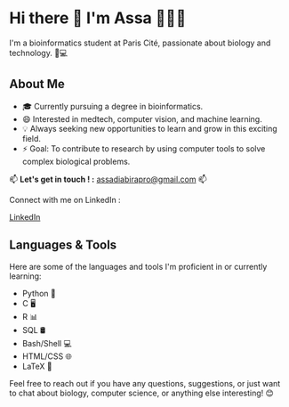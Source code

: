 #                       Hi there 👋 I'm Assa 👩🏿‍🎓

I'm a bioinformatics student at Paris Cité, passionate about biology and technology. 🧬💻

## About Me

- 🎓 Currently pursuing a degree in bioinformatics.
- 😄 Interested in medtech, computer vision, and machine learning.
- 💡 Always seeking new opportunities to learn and grow in this exciting field.
- ⚡ Goal: To contribute to research by using computer tools to solve complex biological problems.

📫 **Let's get in touch ! :** assadiabirapro@gmail.com 📫

Connect with me on LinkedIn :

[LinkedIn](#)

<!--
🖥️ **Projects 💡**

## Bioinformatics

- **Title:** vide
  - **Language:** 
- **Title:** Dinucleotide frequencies in model organisms
  - **Language:** 
- **Title:** Pangenome graph clustering
  - **Language:** 
- **Title:** Rosalind problems solutions
  - **Language:** 

## Statistics

- **Title:** HIV protease study
  - **Language:** 
- **Title:** Exam results study
  - **Language:** 
- **Title:** World happiness study
  - **Language:** 
- **Title:** Books study
  - **Language:** 

## Other

- **Title:** Schizophrenia WGS study
  - **Language:** 
- **Title:** Psy-NER model
  - **Language:** 
- **Title:** Web API for a neural network model
  - **Language:** 
- **Title:** E-commerce database modelization
  - **Language:** 
- **Title:** Housing prices prediction
  - **Language:**
 
-->

## Languages & Tools

Here are some of the languages and tools I'm proficient in or currently learning:

- Python 🐍
- C 🖥️
- R 📊
- SQL 🛢️
- Bash/Shell 💻
- HTML/CSS 🌐
- LaTeX 📝 

Feel free to reach out if you have any questions, suggestions, or just want to chat about biology, computer science, or anything else interesting! 😊
